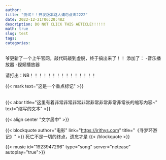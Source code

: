 ```yaml
---
author: 
title: "测试！！开发版本路人请勿点击2222"
date: 2022-12-21T06:20:48Z
description: DO NOT CLICK THIS AETICLE!!!!!!
math: true
slug: test
tags:
categories:
---
```

<link rel="stylesheet" href="APlayer.min.css">
<div id="aplayer"></div>
<script src="APlayer.min.js"></script>

爷更新了一个上午官网，敲代码敲到虚脱，终于搞出来了！！
添加了：
-音乐播放器
-视频播放器

请打出：NB！！！！！！！！！！！！！！！

{{< mark text="这是一个重点标记" >}}

<br>
{{< abbr title="这里有着非常非常非常非常非常非常非常非常长的缩写内容~" text="缩写的文本" >}}

{{< align center "文字居中" >}}

{{< blockquote author="电影" link="https://irithys.com" title="《寻梦环游记》" >}}
死亡不是一切的终点，遗忘才是
{{< /blockquote >}}

{{< music id="1923947296" type="song" server="netease" autoplay="true">}}

